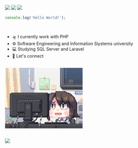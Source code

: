 ##
<div> 
  <a href="https://www.instagram.com/ivmetzker" target="_blank"><img src="https://img.shields.io/badge/-Instagram-%23E4405F?style=for-the-badge&logo=instagram&logoColor=white" target="_blank"></a>
  <a href = "mailto:ivnymetzker@gmail.com"><img src="https://img.shields.io/badge/-Gmail-%23333?style=for-the-badge&logo=gmail&logoColor=white" target="_blank"></a>
  <a href="https://www.linkedin.com/in/ivny-metzker-509880251" target="_blank"><img src="https://img.shields.io/badge/-LinkedIn-%230077B5?style=for-the-badge&logo=linkedin&logoColor=white" target="_blank"></a> 
</div>

```javascript
console.log('Hello World!');
```
<br>

- 🛸 I currently work with PHP
- ⚙  Software Engineering and Information Siystems university
- 💻 Studying  SQL Server and Laravel
- 💬 Let's connect

<br>

<div>
  <img height="200em" src="gif-code.gif">
</div>

##

<p>
  <a href="https://skillicons.dev">
    <img src="https://skillicons.dev/icons?i=php,laravel,mysql,docker,react,js,ts,html,css,sass,styledcomponents,git" />
  </a>
</p>
